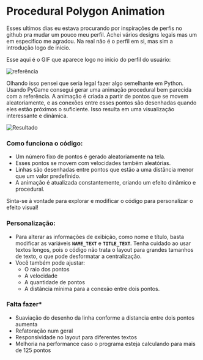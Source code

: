 # **Procedural Polygon Animation**

Esses ultimos dias eu estava procurando por inspirações de perfis no github pra mudar um pouco meu perfil. Achei vários designs legais mas um em especifico me agradou. Na real não é o perfil em si, mas sim a introdução logo de inicio.

Esse aqui é o GIF que aparece logo no inicio do perfil do usuário:

![referência](https://github.com/adamalston/adamalston/raw/master/profile.gif)

Olhando isso pensei que seria legal fazer algo semelhante em Python. Usando PyGame consegui gerar uma animação procedural bem parecida com a referência. A animação é criada a partir de pontos que se movem aleatoriamente, e as conexões entre esses pontos são desenhadas quando eles estão próximos o suficiente. Isso resulta em uma visualização interessante e dinâmica.

![Resultado](assets/result4.gif)

### **Como funciona o código**:
- Um número fixo de pontos é gerado aleatoriamente na tela.
- Esses pontos se movem com velocidades também aleatórias.
- Linhas são desenhadas entre pontos que estão a uma distância menor que um valor predefinido.
- A animação é atualizada constantemente, criando um efeito dinâmico e procedural.

Sinta-se à vontade para explorar e modificar o código para personalizar o efeito visual!

### **Personalização:**
- Para alterar as informações de exibição, como nome e título, basta modificar as variáveis **`NAME_TEXT`** e **`TITLE_TEXT`**. Tenha cuidado ao usar textos longos, pois o código não trata o layout para grandes tamanhos de texto, o que pode desformatar a centralização.
- Você também pode ajustar:
  - O raio dos pontos
  - A velocidade
  - A quantidade de pontos
  - A distância mínima para a conexão entre dois pontos.

 ### **Falta fazer***

 - Suaviação do desenho da linha conforme a distancia entre dois pontos aumenta
 - Refatoração num geral
 - Responsividade no layout para diferentes textos
 - Melhoria na performance caso o programa esteja calculando para mais de 125 pontos
